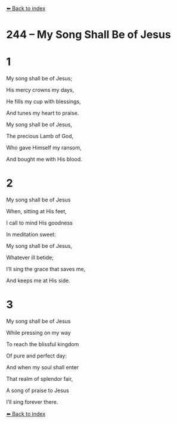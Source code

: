 [⬅️ Back to index](../README.md)

# 244 – My Song Shall Be of Jesus





# 1

My song shall be of Jesus;

His mercy crowns my days,

He fills my cup with blessings,

And tunes my heart to praise.

My song shall be of Jesus,

The precious Lamb of God,

Who gave Himself my ransom,

And bought me with His blood.



# 2

My song shall be of Jesus

When, sitting at His feet,

I call to mind His goodness

In meditation sweet:

My song shall be of Jesus,

Whatever ill betide;

I’ll sing the grace that saves me,

And keeps me at His side.



# 3

My song shall be of Jesus

While pressing on my way

To reach the blissful kingdom

Of pure and perfect day:

And when my soul shall enter

That realm of splendor fair,

A song of praise to Jesus

I’ll sing forever there.

[⬅️ Back to index](../README.md)
